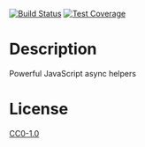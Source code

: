 <!-- Markdown Docs: -->
<!-- https://guides.github.com/features/mastering-markdown/#GitHub-flavored-markdown -->
<!-- https://daringfireball.net/projects/markdown/basics -->
<!-- https://daringfireball.net/projects/markdown/syntax -->

<!-- [![NPM Version][npm-image]][npm-url] -->
<!-- [![NPM Downloads][downloads-image]][downloads-url] -->
<!-- [![Node.js Version][node-version-image]][node-version-url] -->
[![Build Status][travis-image]][travis-url]
[![Test Coverage][coveralls-image]][coveralls-url]

# Description

Powerful JavaScript async helpers

<!--

---

[![BrowserStack](https://i.imgur.com/cOdhMed.png)](https://www.browserstack.com/)
---

-->

# License

[CC0-1.0](LICENSE)

[npm-image]: https://img.shields.io/npm/v/@webrainjs/async.svg
[npm-url]: https://npmjs.org/package/@webrainjs/async
[node-version-image]: https://img.shields.io/node/v/@webrainjs/async.svg
[node-version-url]: https://nodejs.org/en/download/
[travis-image]: https://travis-ci.org/webrainjs/async.svg?branch=browser-helpers
[travis-url]: https://travis-ci.org/webrainjs/async?branch=browser-helpers
[coveralls-image]: https://coveralls.io/repos/github/webrainjs/async/badge.svg?branch=browser-helpers
[coveralls-url]: https://coveralls.io/github/webrainjs/async?branch=browser-helpers
[downloads-image]: https://img.shields.io/npm/dm/@webrainjs/async.svg
[downloads-url]: https://npmjs.org/package/@webrainjs/async
[npm-url]: https://npmjs.org/package/@webrainjs/async
